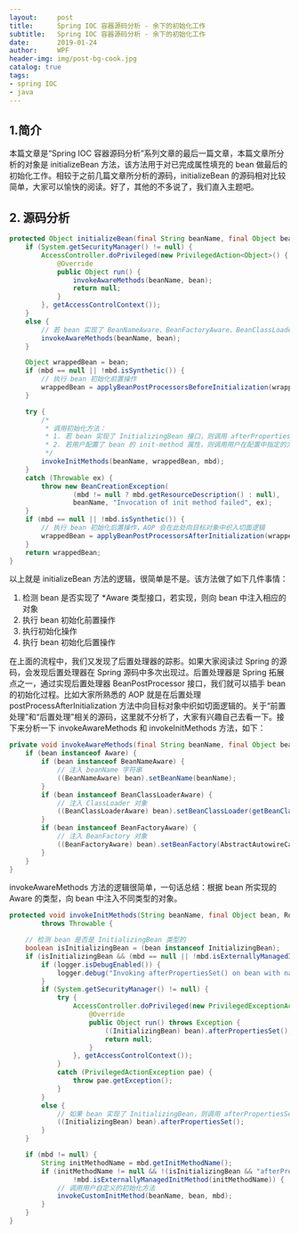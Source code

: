 ```yaml
---
layout:     post
title:      Spring IOC 容器源码分析 - 余下的初始化工作
subtitle:   Spring IOC 容器源码分析 - 余下的初始化工作
date:       2019-01-24
author:     WPF
header-img: img/post-bg-cook.jpg
catalog: true
tags:
- spring IOC
- java
---
```


## 1.简介
本篇文章是“Spring IOC 容器源码分析”系列文章的最后一篇文章，本篇文章所分析的对象是 initializeBean 方法，该方法用于对已完成属性填充的 bean 做最后的初始化工作。相较于之前几篇文章所分析的源码，initializeBean 的源码相对比较简单，大家可以愉快的阅读。好了，其他的不多说了，我们直入主题吧。

## 2. 源码分析

```java
protected Object initializeBean(final String beanName, final Object bean, RootBeanDefinition mbd) {
    if (System.getSecurityManager() != null) {
        AccessController.doPrivileged(new PrivilegedAction<Object>() {
            @Override
            public Object run() {
                invokeAwareMethods(beanName, bean);
                return null;
            }
        }, getAccessControlContext());
    }
    else {
        // 若 bean 实现了 BeanNameAware、BeanFactoryAware、BeanClassLoaderAware 等接口，则向 bean 中注入相关对象
        invokeAwareMethods(beanName, bean);
    }

    Object wrappedBean = bean;
    if (mbd == null || !mbd.isSynthetic()) {
        // 执行 bean 初始化前置操作
        wrappedBean = applyBeanPostProcessorsBeforeInitialization(wrappedBean, beanName);
    }

    try {
        /*
         * 调用初始化方法：
         * 1. 若 bean 实现了 InitializingBean 接口，则调用 afterPropertiesSet 方法
         * 2. 若用户配置了 bean 的 init-method 属性，则调用用户在配置中指定的方法
         */
        invokeInitMethods(beanName, wrappedBean, mbd);
    }
    catch (Throwable ex) {
        throw new BeanCreationException(
                (mbd != null ? mbd.getResourceDescription() : null),
                beanName, "Invocation of init method failed", ex);
    }
    if (mbd == null || !mbd.isSynthetic()) {
        // 执行 bean 初始化后置操作，AOP 会在此处向目标对象中织入切面逻辑
        wrappedBean = applyBeanPostProcessorsAfterInitialization(wrappedBean, beanName);
    }
    return wrappedBean;
}
```

以上就是 initializeBean 方法的逻辑，很简单是不是。该方法做了如下几件事情：
1. 检测 bean 是否实现了 *Aware 类型接口，若实现，则向 bean 中注入相应的对象
2. 执行 bean 初始化前置操作
3. 执行初始化操作
4. 执行 bean 初始化后置操作

在上面的流程中，我们又发现了后置处理器的踪影。如果大家阅读过 Spring 的源码，会发现后置处理器在 Spring 源码中多次出现过。后置处理器是 Spring 拓展点之一，通过实现后置处理器 BeanPostProcessor 接口，我们就可以插手 bean 的初始化过程。比如大家所熟悉的 AOP 就是在后置处理 postProcessAfterInitialization 方法中向目标对象中织如切面逻辑的。关于“前置处理”和“后置处理”相关的源码，这里就不分析了，大家有兴趣自己去看一下。接下来分析一下 invokeAwareMethods 和 invokeInitMethods 方法，如下：

```java
private void invokeAwareMethods(final String beanName, final Object bean) {
    if (bean instanceof Aware) {
        if (bean instanceof BeanNameAware) {
            // 注入 beanName 字符串
            ((BeanNameAware) bean).setBeanName(beanName);
        }
        if (bean instanceof BeanClassLoaderAware) {
            // 注入 ClassLoader 对象
            ((BeanClassLoaderAware) bean).setBeanClassLoader(getBeanClassLoader());
        }
        if (bean instanceof BeanFactoryAware) {
            // 注入 BeanFactory 对象
            ((BeanFactoryAware) bean).setBeanFactory(AbstractAutowireCapableBeanFactory.this);
        }
    }
}
```

invokeAwareMethods 方法的逻辑很简单，一句话总结：根据 bean 所实现的 Aware 的类型，向 bean 中注入不同类型的对象。

```java
protected void invokeInitMethods(String beanName, final Object bean, RootBeanDefinition mbd)
        throws Throwable {

    // 检测 bean 是否是 InitializingBean 类型的
    boolean isInitializingBean = (bean instanceof InitializingBean);
    if (isInitializingBean && (mbd == null || !mbd.isExternallyManagedInitMethod("afterPropertiesSet"))) {
        if (logger.isDebugEnabled()) {
            logger.debug("Invoking afterPropertiesSet() on bean with name '" + beanName + "'");
        }
        if (System.getSecurityManager() != null) {
            try {
                AccessController.doPrivileged(new PrivilegedExceptionAction<Object>() {
                    @Override
                    public Object run() throws Exception {
                        ((InitializingBean) bean).afterPropertiesSet();
                        return null;
                    }
                }, getAccessControlContext());
            }
            catch (PrivilegedActionException pae) {
                throw pae.getException();
            }
        }
        else {
            // 如果 bean 实现了 InitializingBean，则调用 afterPropertiesSet 方法执行初始化逻辑
            ((InitializingBean) bean).afterPropertiesSet();
        }
    }

    if (mbd != null) {
        String initMethodName = mbd.getInitMethodName();
        if (initMethodName != null && !(isInitializingBean && "afterPropertiesSet".equals(initMethodName)) &&
                !mbd.isExternallyManagedInitMethod(initMethodName)) {
            // 调用用户自定义的初始化方法
            invokeCustomInitMethod(beanName, bean, mbd);
        }
    }
}
```





